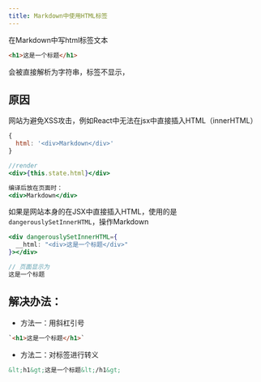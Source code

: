 ```yaml
---
title: Markdown中使用HTML标签
---
```


在Markdown中写html标签文本
```html
<h1>这是一个标题</h1>
```

会被直接解析为字符串，标签不显示，

## 原因

网站为避免XSS攻击，例如React中无法在jsx中直接插入HTML（innerHTML）

```jsx
{
  html: '<div>Markdown</div>'
}

//render
<div>{this.state.html}</div>

编译后放在页面时：
<div>Markdown</div>
```

如果是网站本身的在JSX中直接插入HTML，使用的是`dangerouslySetInnerHTML`，操作Markdown

```jsx
<div dangerouslySetInnerHTML={
  __html: "<div>这是一个标题</div>"
}></div>

// 页面显示为
这是一个标题
```

## 解决办法：

- 方法一：用斜杠引号

```html
`<h1>这是一个标题</h1>`
```

- 方法二：对标签进行转义

```html
&lt;h1&gt;这是一个标题&lt;/h1&gt;
```




